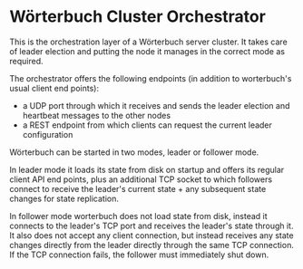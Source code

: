 # Wörterbuch Cluster Orchestrator

This is the orchestration layer of a Wörterbuch server cluster. It takes care of leader election and putting the node it manages in the correct mode as required.

The orchestrator offers the following endpoints (in addition to worterbuch's usual client end points):

- a UDP port through which it receives and sends the leader election and heartbeat messages to the other nodes
- a REST endpoint from which clients can request the current leader configuration

Wörterbuch can be started in two modes, leader or follower mode.

In leader mode it loads its state from disk on startup and offers its regular client API end points, plus an additional TCP socket to which followers connect to receive the leader's current state + any subsequent state changes for state replication.

In follower mode worterbuch does not load state from disk, instead it connects to the leader's TCP port and receives the leader's state through it. It also does not accept any client connection, but instead receives any state changes directly from the leader directly through the same TCP connection. If the TCP connection fails, the follower must immediately shut down.